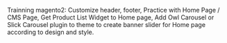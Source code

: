 Trainning magento2: Customize header, footer, Practice with Home Page / CMS Page, Get Product List Widget to Home page, Add Owl Carousel or Slick Carousel plugin to theme to create banner slider for Home page according to design and style.
